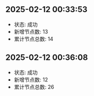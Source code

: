 
## 2025-02-12 00:33:53
- 状态: 成功
- 新增节点数: 13
- 累计节点总数: 14

## 2025-02-12 00:36:08
- 状态: 成功
- 新增节点数: 12
- 累计节点总数: 26

